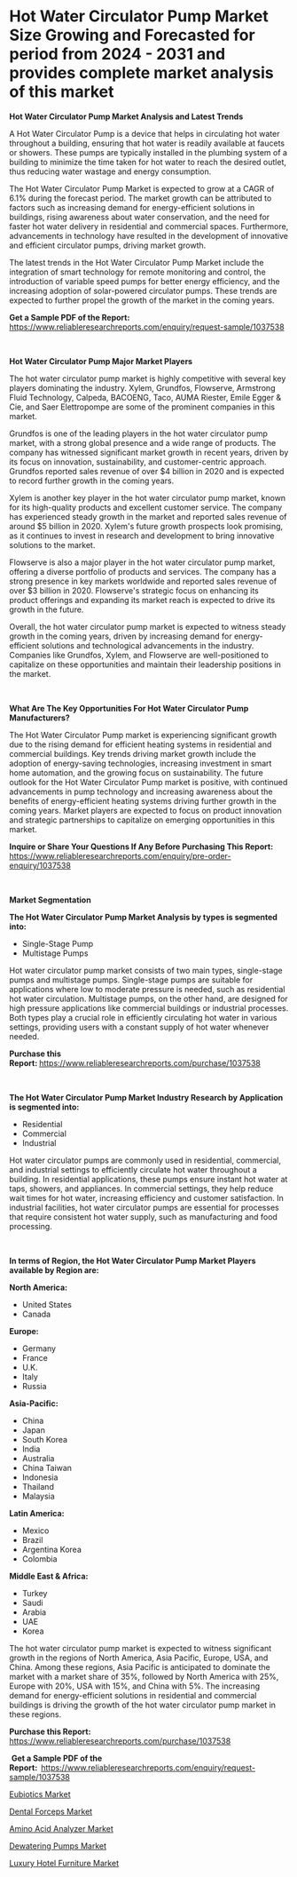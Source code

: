 <p><h1>Hot Water Circulator Pump Market Size Growing and Forecasted for period from 2024 - 2031 and provides complete market analysis of this market</h1></p><p><strong>Hot Water Circulator Pump Market Analysis and Latest Trends</strong></p>
<p><p>A Hot Water Circulator Pump is a device that helps in circulating hot water throughout a building, ensuring that hot water is readily available at faucets or showers. These pumps are typically installed in the plumbing system of a building to minimize the time taken for hot water to reach the desired outlet, thus reducing water wastage and energy consumption.</p><p>The Hot Water Circulator Pump Market is expected to grow at a CAGR of 6.1% during the forecast period. The market growth can be attributed to factors such as increasing demand for energy-efficient solutions in buildings, rising awareness about water conservation, and the need for faster hot water delivery in residential and commercial spaces. Furthermore, advancements in technology have resulted in the development of innovative and efficient circulator pumps, driving market growth.</p><p>The latest trends in the Hot Water Circulator Pump Market include the integration of smart technology for remote monitoring and control, the introduction of variable speed pumps for better energy efficiency, and the increasing adoption of solar-powered circulator pumps. These trends are expected to further propel the growth of the market in the coming years.</p></p>
<p><strong>Get a Sample PDF of the Report:&nbsp;</strong> <a href="https://www.reliableresearchreports.com/enquiry/request-sample/1037538">https://www.reliableresearchreports.com/enquiry/request-sample/1037538</a></p>
<p>&nbsp;</p>
<p><strong>Hot Water Circulator Pump Major Market Players</strong></p>
<p><p>The hot water circulator pump market is highly competitive with several key players dominating the industry. Xylem, Grundfos, Flowserve, Armstrong Fluid Technology, Calpeda, BACOENG, Taco, AUMA Riester, Emile Egger & Cie, and Saer Elettropompe are some of the prominent companies in this market.</p><p>Grundfos is one of the leading players in the hot water circulator pump market, with a strong global presence and a wide range of products. The company has witnessed significant market growth in recent years, driven by its focus on innovation, sustainability, and customer-centric approach. Grundfos reported sales revenue of over $4 billion in 2020 and is expected to record further growth in the coming years.</p><p>Xylem is another key player in the hot water circulator pump market, known for its high-quality products and excellent customer service. The company has experienced steady growth in the market and reported sales revenue of around $5 billion in 2020. Xylem's future growth prospects look promising, as it continues to invest in research and development to bring innovative solutions to the market.</p><p>Flowserve is also a major player in the hot water circulator pump market, offering a diverse portfolio of products and services. The company has a strong presence in key markets worldwide and reported sales revenue of over $3 billion in 2020. Flowserve's strategic focus on enhancing its product offerings and expanding its market reach is expected to drive its growth in the future.</p><p>Overall, the hot water circulator pump market is expected to witness steady growth in the coming years, driven by increasing demand for energy-efficient solutions and technological advancements in the industry. Companies like Grundfos, Xylem, and Flowserve are well-positioned to capitalize on these opportunities and maintain their leadership positions in the market.</p></p>
<p>&nbsp;</p>
<p><strong>What Are The Key Opportunities For Hot Water Circulator Pump Manufacturers?</strong></p>
<p><p>The Hot Water Circulator Pump market is experiencing significant growth due to the rising demand for efficient heating systems in residential and commercial buildings. Key trends driving market growth include the adoption of energy-saving technologies, increasing investment in smart home automation, and the growing focus on sustainability. The future outlook for the Hot Water Circulator Pump market is positive, with continued advancements in pump technology and increasing awareness about the benefits of energy-efficient heating systems driving further growth in the coming years. Market players are expected to focus on product innovation and strategic partnerships to capitalize on emerging opportunities in this market.</p></p>
<p><strong>Inquire or Share Your Questions If Any Before Purchasing This Report:</strong> <a href="https://www.reliableresearchreports.com/enquiry/pre-order-enquiry/1037538">https://www.reliableresearchreports.com/enquiry/pre-order-enquiry/1037538</a></p>
<p>&nbsp;</p>
<p><strong>Market Segmentation</strong></p>
<p><strong>The Hot Water Circulator Pump Market Analysis by types is segmented into:</strong></p>
<p><ul><li>Single-Stage Pump</li><li>Multistage Pumps</li></ul></p>
<p><p>Hot water circulator pump market consists of two main types, single-stage pumps and multistage pumps. Single-stage pumps are suitable for applications where low to moderate pressure is needed, such as residential hot water circulation. Multistage pumps, on the other hand, are designed for high pressure applications like commercial buildings or industrial processes. Both types play a crucial role in efficiently circulating hot water in various settings, providing users with a constant supply of hot water whenever needed.</p></p>
<p><strong>Purchase this Report:&nbsp;</strong><a href="https://www.reliableresearchreports.com/purchase/1037538">https://www.reliableresearchreports.com/purchase/1037538</a></p>
<p>&nbsp;</p>
<p><strong>The Hot Water Circulator Pump Market Industry Research by Application is segmented into:</strong></p>
<p><ul><li>Residential</li><li>Commercial</li><li>Industrial</li></ul></p>
<p><p>Hot water circulator pumps are commonly used in residential, commercial, and industrial settings to efficiently circulate hot water throughout a building. In residential applications, these pumps ensure instant hot water at taps, showers, and appliances. In commercial settings, they help reduce wait times for hot water, increasing efficiency and customer satisfaction. In industrial facilities, hot water circulator pumps are essential for processes that require consistent hot water supply, such as manufacturing and food processing.</p></p>
<p>&nbsp;</p>
<p><strong>In terms of Region, the Hot Water Circulator Pump Market Players available by Region are:</strong></p>
<p>
    <p> <strong> North America: </strong>
        <ul>
            <li>United States</li>
            <li>Canada</li>
        </ul>
        </p> 
    <p> <strong> Europe: </strong>
        <ul>
            <li>Germany</li>
            <li>France</li>
            <li>U.K.</li>
            <li>Italy</li>
            <li>Russia</li>
        </ul>
        </p> 
    <p> <strong> Asia-Pacific: </strong>
        <ul>
            <li>China</li>
            <li>Japan</li>
            <li>South Korea</li>
            <li>India</li>
            <li>Australia</li>
            <li>China Taiwan</li>
            <li>Indonesia</li>
            <li>Thailand</li>
            <li>Malaysia</li>
        </ul>
        </p> 
    <p> <strong> Latin America: </strong>
        <ul>
            <li>Mexico</li>
            <li>Brazil</li>
            <li>Argentina Korea</li>
            <li>Colombia</li>
        </ul>
        </p> 
    <p> <strong> Middle East & Africa: </strong>
        <ul>
            <li>Turkey</li>
            <li>Saudi</li>
            <li>Arabia</li>
            <li>UAE</li>
            <li>Korea</li>
        </ul>
    </p>
    </p>
<p><p>The hot water circulator pump market is expected to witness significant growth in the regions of North America, Asia Pacific, Europe, USA, and China. Among these regions, Asia Pacific is anticipated to dominate the market with a market share of 35%, followed by North America with 25%, Europe with 20%, USA with 15%, and China with 5%. The increasing demand for energy-efficient solutions in residential and commercial buildings is driving the growth of the hot water circulator pump market in these regions.</p></p>
<p><strong>Purchase this Report: </strong><a href="https://www.reliableresearchreports.com/purchase/1037538">https://www.reliableresearchreports.com/purchase/1037538</a></p>
<p>&nbsp;<strong>Get a Sample PDF of the Report:&nbsp;&nbsp;</strong><a href="https://www.reliableresearchreports.com/enquiry/request-sample/1037538">https://www.reliableresearchreports.com/enquiry/request-sample/1037538</a></p>
<p><strong></strong></p>
<p><p><a href="https://github.com/jj19131/Market-Research-Report-List-1/blob/main/eubiotics-market.md">Eubiotics Market</a></p><p><a href="https://github.com/sougarounis/Market-Research-Report-List-1/blob/main/dental-forceps-market.md">Dental Forceps Market</a></p><p><a href="https://github.com/WillieWoodard/Market-Research-Report-List-3/blob/main/amino-acid-analyzer-market.md">Amino Acid Analyzer Market</a></p><p><a href="https://github.com/jodemen/Market-Research-Report-List-1/blob/main/dewatering-pumps-market.md">Dewatering Pumps Market</a></p><p><a href="https://github.com/Sarissaschmalingtr6fz2739/Market-Research-Report-List-1/blob/main/luxury-hotel-furniture-market.md">Luxury Hotel Furniture Market</a></p></p>
